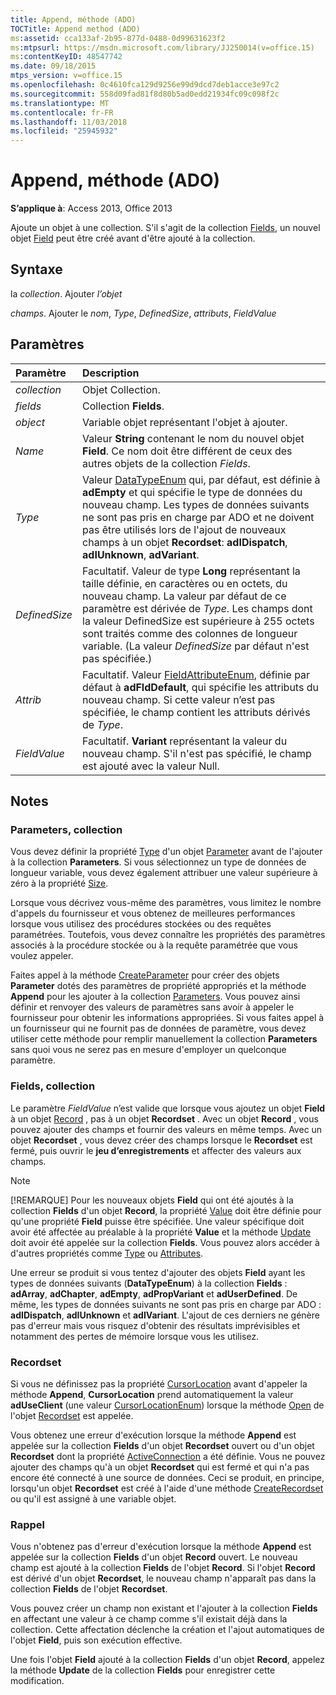```yaml
---
title: Append, méthode (ADO)
TOCTitle: Append method (ADO)
ms:assetid: cca133af-2b95-877d-0488-0d99631623f2
ms:mtpsurl: https://msdn.microsoft.com/library/JJ250014(v=office.15)
ms:contentKeyID: 48547742
ms.date: 09/18/2015
mtps_version: v=office.15
ms.openlocfilehash: 0c4610fca129d9256e99d9dcd7deb1acce3e97c2
ms.sourcegitcommit: 558d09fad81f8d80b5ad0edd21934fc09c098f2c
ms.translationtype: MT
ms.contentlocale: fr-FR
ms.lasthandoff: 11/03/2018
ms.locfileid: "25945932"
---
```

# <a name="append-method-ado"></a>Append, méthode (ADO)

**S’applique à**: Access 2013, Office 2013

Ajoute un objet à une collection. S'il s'agit de la collection [Fields](fields-collection-ado.md), un nouvel objet [Field](field-object-ado.md) peut être créé avant d'être ajouté à la collection.

## <a name="syntax"></a>Syntaxe

la *collection*. Ajouter *l’objet*

*champs*. Ajouter le *nom*, *Type*, *DefinedSize*, *attributs*, *FieldValue*

## <a name="parameters"></a>Paramètres

|Paramètre|Description|
|:--------|:----------|
|*collection* |Objet Collection.|
|*fields* |Collection **Fields**.|
|*object* |Variable objet représentant l'objet à ajouter.|
|*Name* |Valeur **String** contenant le nom du nouvel objet **Field**. Ce nom doit être différent de ceux des autres objets de la collection *Fields*.|
|*Type* |Valeur [DataTypeEnum](datatypeenum.md) qui, par défaut, est définie à **adEmpty** et qui spécifie le type de données du nouveau champ. Les types de données suivants ne sont pas pris en charge par ADO et ne doivent pas être utilisés lors de l'ajout de nouveaux champs à un objet **Recordset**: **adIDispatch**, **adIUnknown**, **adVariant**.|
|*DefinedSize* |Facultatif. Valeur de type **Long** représentant la taille définie, en caractères ou en octets, du nouveau champ. La valeur par défaut de ce paramètre est dérivée de *Type*. Les champs dont la valeur DefinedSize est supérieure à 255 octets sont traités comme des colonnes de longueur variable. (La valeur *DefinedSize* par défaut n'est pas spécifiée.)|
|*Attrib* |Facultatif. Valeur [FieldAttributeEnum](fieldattributeenum.md), définie par défaut à **adFldDefault**, qui spécifie les attributs du nouveau champ. Si cette valeur n’est pas spécifiée, le champ contient les attributs dérivés de *Type*.|
|*FieldValue* |Facultatif. **Variant** représentant la valeur du nouveau champ. S'il n'est pas spécifié, le champ est ajouté avec la valeur Null.|

## <a name="remarks"></a>Notes

### <a name="parameters-collection"></a>Parameters, collection

Vous devez définir la propriété [Type](type-property-ado.md) d'un objet [Parameter](parameter-object-ado.md) avant de l'ajouter à la collection **Parameters**. Si vous sélectionnez un type de données de longueur variable, vous devez également attribuer une valeur supérieure à zéro à la propriété [Size](size-property-ado.md).

Lorsque vous décrivez vous-même des paramètres, vous limitez le nombre d'appels du fournisseur et vous obtenez de meilleures performances lorsque vous utilisez des procédures stockées ou des requêtes paramétrées. Toutefois, vous devez connaître les propriétés des paramètres associés à la procédure stockée ou à la requête paramétrée que vous voulez appeler.

Faites appel à la méthode [CreateParameter](createparameter-method-ado.md) pour créer des objets **Parameter** dotés des paramètres de propriété appropriés et la méthode **Append** pour les ajouter à la collection [Parameters](parameters-collection-ado.md). Vous pouvez ainsi définir et renvoyer des valeurs de paramètres sans avoir à appeler le fournisseur pour obtenir les informations appropriées. Si vous faites appel à un fournisseur qui ne fournit pas de données de paramètre, vous devez utiliser cette méthode pour remplir manuellement la collection **Parameters** sans quoi vous ne serez pas en mesure d'employer un quelconque paramètre.

### <a name="fields-collection"></a>Fields, collection

Le paramètre *FieldValue* n’est valide que lorsque vous ajoutez un objet **Field** à un objet [Record](record-object-ado.md) , pas à un objet **Recordset** . Avec un objet **Record** , vous pouvez ajouter des champs et fournir des valeurs en même temps. Avec un objet **Recordset** , vous devez créer des champs lorsque le **Recordset** est fermé, puis ouvrir le **jeu d’enregistrements** et affecter des valeurs aux champs.


> [!NOTE]
> [!REMARQUE] Pour les nouveaux objets **Field** qui ont été ajoutés à la collection **Fields** d'un objet **Record**, la propriété [Value](value-property-ado.md) doit être définie pour qu'une propriété **Field** puisse être spécifiée. Une valeur spécifique doit avoir été affectée au préalable à la propriété **Value** et la méthode [Update](update-method-ado.md) doit avoir été appelée sur la collection **Fields**. Vous pouvez alors accéder à d'autres propriétés comme [Type](type-property-ado.md) ou [Attributes](attributes-property-ado.md).


Une erreur se produit si vous tentez d'ajouter des objets **Field** ayant les types de données suivants (**DataTypeEnum**) à la collection **Fields** : **adArray**, **adChapter**, **adEmpty**, **adPropVariant** et **adUserDefined**. De même, les types de données suivants ne sont pas pris en charge par ADO : **adIDispatch**, **adIUnknown** et **adIVariant**. L'ajout de ces derniers ne génère pas d'erreur mais vous risquez d'obtenir des résultats imprévisibles et notamment des pertes de mémoire lorsque vous les utilisez.

### <a name="recordset"></a>Recordset

Si vous ne définissez pas la propriété [CursorLocation](cursorlocation-property-ado.md) avant d'appeler la méthode **Append**, **CursorLocation** prend automatiquement la valeur **adUseClient** (une valeur [CursorLocationEnum](cursorlocationenum.md)) lorsque la méthode [Open](recordset-object-ado.md) de l'objet [Recordset](open-method-ado-recordset.md) est appelée.

Vous obtenez une erreur d'exécution lorsque la méthode **Append** est appelée sur la collection **Fields** d'un objet **Recordset** ouvert ou d'un objet **Recordset** dont la propriété [ActiveConnection](activeconnection-property-ado.md) a été définie. Vous ne pouvez ajouter des champs qu'à un objet **Recordset** qui est fermé et qui n'a pas encore été connecté à une source de données. Ceci se produit, en principe, lorsqu'un objet **Recordset** est créé à l'aide d'une méthode [CreateRecordset](createrecordset-method-rds.md) ou qu'il est assigné à une variable objet.

### <a name="record"></a>Rappel

Vous n'obtenez pas d'erreur d'exécution lorsque la méthode **Append** est appelée sur la collection **Fields** d'un objet **Record** ouvert. Le nouveau champ est ajouté à la collection **Fields** de l'objet **Record**. Si l'objet **Record** est dérivé d'un objet **Recordset**, le nouveau champ n'apparaît pas dans la collection **Fields** de l'objet **Recordset**.

Vous pouvez créer un champ non existant et l'ajouter à la collection **Fields** en affectant une valeur à ce champ comme s'il existait déjà dans la collection. Cette affectation déclenche la création et l'ajout automatiques de l'objet **Field**, puis son exécution effective.

Une fois l'objet **Field** ajouté à la collection **Fields** d'un objet **Record**, appelez la méthode **Update** de la collection **Fields** pour enregistrer cette modification.

